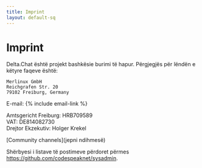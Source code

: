 ```yaml
---
title: Imprint
layout: default-sq
---
```




<!-- GENERATED FILE -- DO NOT EDIT -->



# Imprint

Delta.Chat është projekt bashkësie burimi të hapur. Përgjegjës për lëndën e këtyre faqeve është:

    Merlinux GmbH
    Reichgrafen Str. 20
    79102 Freiburg, Germany

E-mail: {% include email-link %}

Amtsgericht Freiburg: HRB709589  
VAT: DE814082730  
Drejtor Ekzekutiv: Holger Krekel

[Community channels](jepni ndihmesë)

Shërbyesi i listave të postimeve përdoret përmes <https://github.com/codespeaknet/sysadmin>.
